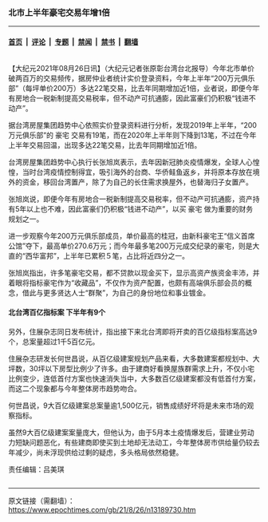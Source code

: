 ### 北市上半年豪宅交易年增1倍

---

#### [首页](../../../..?n13189730) &nbsp;|&nbsp; [评论](../../../../../epoch-comment?n13189730) &nbsp;|&nbsp; [专题](../../../../../epoch-special?n13189730) &nbsp;|&nbsp; [禁闻](../../../../../epoch-news?n13189730) &nbsp;|&nbsp; [禁书](../../../../../books?n13189730) &nbsp;|&nbsp; [翻墙](https://github.com/gfw-breaker/nogfw/blob/master/README.md?n13189730)


<div class="column" id="artbody" itemprop="articleBody">
 <!-- article content begin -->
 <p>
  【大纪元2021年08月26日讯】（大纪元记者张原彰台湾台北报导）今年北市单价破两百万的交易频传，据房仲业者统计实价登录资料，今年上半年“200万元俱乐部”（每坪单价200万）多达22笔交易，比去年同期增加近1倍，业者说，即便今年有房地合一税新制提高交易税率，但不动产可抗通膨，因此富豪们仍积极“钱进不动产”。
 </p>
 <p>
  据台湾房屋集团趋势中心依照实价登录资料进行分析，发现2019年上半年，“200万元俱乐部”的
  <ok href="https://www.epochtimes.com/gb/tag/%E8%B1%AA%E5%AE%85.html">
   豪宅
  </ok>
  交易有19笔，而在2020年上半年则下降到13笔，不过在今年上半年交易回温，出现多达22笔交易，比去年同期增加近1倍。
 </p>
 <p>
  台湾房屋集团趋势中心执行长张旭岚表示，去年因新冠肺炎疫情爆发，全球人心惶惶，当时台湾疫情控制得宜，吸引海外的台商、华侨鲑鱼返乡，并将原本存放在境外的资金，移回台湾置产，除了为自己的长住需求换屋外，也替海归子女置产。
 </p>
 <p>
  张旭岚说，即便今年有房地合一税新制提高交易税率，但不动产可抗通膨，资产持有5年以上也不难，因此富豪们仍积极“钱进不动产”，以买
  <ok href="https://www.epochtimes.com/gb/tag/%E8%B1%AA%E5%AE%85.html">
   豪宅
  </ok>
  做为重要的财务规划之一。
 </p>
 <p>
  进一步观察今年200万元俱乐部成员，单价最高的桂冠，由新科豪宅王“信义首席公馆”夺下，最高单价270.6万元；而今年最多笔200万元成交纪录的豪宅，则是大直的“西华富邦”，上半年已累积５笔，占比将近四分之一。
 </p>
 <p>
  张旭岚指出，许多笔豪宅交易，都不贷款以现金买下，显示高资产族资金丰沛，并着眼将指标豪宅作为“收藏品”，不仅作为资产配置，也颇有高端俱乐部会员的概念，借此与更多贤达人士“群聚”，为自己的身份地位和事业镀金。
 </p>
 <h4>
  北台湾百亿指标案 下半年有9个
 </h4>
 <p>
  另外，住展杂志同日发布统计，指出接下来北台湾即将开卖的百亿级指标案高达9个，总案量超过1千5百亿元。
 </p>
 <p>
  住展杂志研发长何世昌说，从百亿级建案规划产品来看，大多数建案都规划中、大坪数，30坪以下房型比例少了许多。由于建商好看换屋族群需求上升，不仅小宅比例变少，连低首付方案也快速消失当中，大多数百亿级建案都没有低首付方案，而这二个现象都与今年整体房市趋势吻合。
 </p>
 <p>
  何世昌说，9大百亿级建案总案量逾1,500亿元，销售成绩好坏将是未来市场的观察指标。
 </p>
 <p>
  虽然9大百亿级建案案量庞大，但他认为，由于5月本土疫情爆发后，营建业劳动力短缺问题恶化，有些建商即使买到土地却无法动工，今年整体房市供给量仍较去年减少，尚未浮现供给过剩的疑虑，多头格局依然稳健。
 </p>
 <p>
  责任编辑：吕美琪
 </p>
 <!-- article content end -->
</div>


---

原文链接（需翻墙）：https://www.epochtimes.com/gb/21/8/26/n13189730.htm